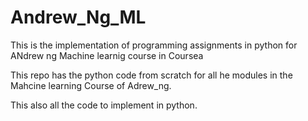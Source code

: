 # Andrew_Ng_ML
This is the implementation of programming assignments in python for ANdrew ng Machine learnig course in Coursea

This repo has the python code from scratch for all he modules in the Mahcine learning Course of Adrew_ng.

This also all the code to implement in python.
